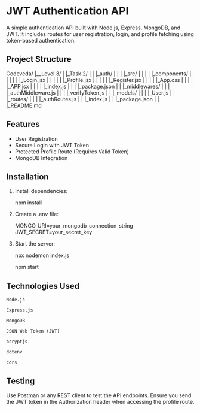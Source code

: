 # JWT Authentication API

A simple authentication API built with Node.js, Express, MongoDB, and JWT. It includes routes for user registration, login, and profile fetching using token-based authentication.

## Project Structure

Codeveda/
|__Level 3/
|  |_Task 2/
|  | |_auth/
|  | | |_src/
|  | | | |_components/
|  | | | | |_Login.jsx
|  | | | | |_Profile.jsx
|  | | | | |_Register.jsx
|  | | | |_App.css
|  | | | |_APP.jsx
|  | | | |_index.js
|  | | |_package.json
|  | |_middlewares/
|  | | |_authMiddleware.js
|  | | |_verifyToken.js
|  | |_models/
|  | | |_User.js
|  | |_routes/
|  | | |_authRoutes.js
|  | |_index.js
|  | |_package.json
|  | |_README.md


## Features

- User Registration
- Secure Login with JWT Token
- Protected Profile Route (Requires Valid Token)
- MongoDB Integration

## Installation

1. Install dependencies:
   
   npm install

2. Create a .env file:
   
   MONGO_URI=your_mongodb_connection_string
   JWT_SECRET=your_secret_key

3. Start the server:

   npx nodemon index.js
    
   npm start

##  Technologies Used

    Node.js

    Express.js

    MongoDB 

    JSON Web Token (JWT)

    bcryptjs

    dotenv

    cors

## Testing

 Use Postman or any REST client to test the API endpoints. Ensure you send the JWT token in the Authorization header when accessing the profile route.

